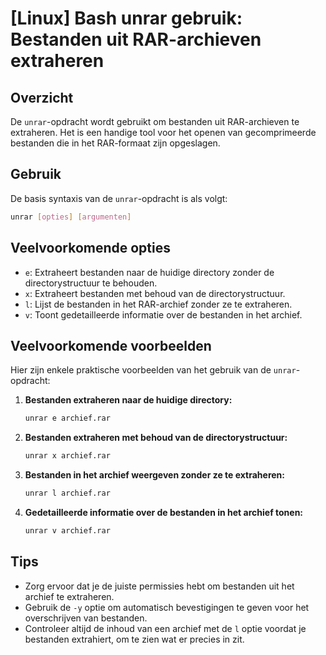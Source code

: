 # [Linux] Bash unrar gebruik: Bestanden uit RAR-archieven extraheren

## Overzicht
De `unrar`-opdracht wordt gebruikt om bestanden uit RAR-archieven te extraheren. Het is een handige tool voor het openen van gecomprimeerde bestanden die in het RAR-formaat zijn opgeslagen.

## Gebruik
De basis syntaxis van de `unrar`-opdracht is als volgt:

```bash
unrar [opties] [argumenten]
```

## Veelvoorkomende opties
- `e`: Extraheert bestanden naar de huidige directory zonder de directorystructuur te behouden.
- `x`: Extraheert bestanden met behoud van de directorystructuur.
- `l`: Lijst de bestanden in het RAR-archief zonder ze te extraheren.
- `v`: Toont gedetailleerde informatie over de bestanden in het archief.

## Veelvoorkomende voorbeelden
Hier zijn enkele praktische voorbeelden van het gebruik van de `unrar`-opdracht:

1. **Bestanden extraheren naar de huidige directory:**
   ```bash
   unrar e archief.rar
   ```

2. **Bestanden extraheren met behoud van de directorystructuur:**
   ```bash
   unrar x archief.rar
   ```

3. **Bestanden in het archief weergeven zonder ze te extraheren:**
   ```bash
   unrar l archief.rar
   ```

4. **Gedetailleerde informatie over de bestanden in het archief tonen:**
   ```bash
   unrar v archief.rar
   ```

## Tips
- Zorg ervoor dat je de juiste permissies hebt om bestanden uit het archief te extraheren.
- Gebruik de `-y` optie om automatisch bevestigingen te geven voor het overschrijven van bestanden.
- Controleer altijd de inhoud van een archief met de `l` optie voordat je bestanden extrahiert, om te zien wat er precies in zit.